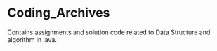 # Coding_Archives
Contains assignments and solution code related to Data Structure and algorithm in java.

